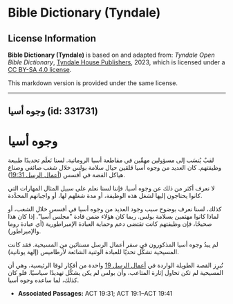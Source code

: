 # Bible Dictionary (Tyndale)

## License Information

**Bible Dictionary (Tyndale)** is based on and adapted from: _Tyndale Open Bible Dictionary_, [Tyndale House Publishers](https://tyndaleopenresources.com/), 2023, which is licensed under a [CC BY-SA 4.0 license](https://creativecommons.org/licenses/by-sa/4.0/legalcode.en).

This markdown version is provided under the same license.



--------------------------------

## وجوه أسيا (id: 331731)

وجوه أسيا
=========

لقبٌ يُنسَب إلى مسؤولين مهمِّين في مقاطعة أسيا الرومانية. لسنا نَعلَم تحديدًا طبيعة وظيفتهم. كان العديد من وجوه أسيا قلقين حيال سلامة بولس خلال شغب صائغي وصناع هياكل الفضة في أفسس ([أعمال الرسل 19:31](https://ref.ly/Acts19:31)).

لا نعرف أكثر من ذلك عن وجوه أسيا. فإننا لسنا نعلم على سبيل المثال المهارات التي كانوا يحتاجون إليها لشغل هذه الوظيفة، أو مدة شغلهم لها، أو واجباتهم المحدَّدة.

كذلك، لسنا نعرف بوضوح سبب وجود العديد من وجوه أسيا في أفسس خلال الشغب، أو لماذا كانوا مهتمين بسلامة بولس. ربما كان هؤلاء ضمن قادة "مجلس آسيا". إذا كان هذا صحيحًا، فإن وظيفتهم كانت تقتضي دعم وحماية العبادة الإمبراطورية (أي عبادة روما والإمبراطور).

لم يبدُ وجوه أسيا المذكورون في سفر أعمال الرسل مستائين من المسيحية. فقد كانت المسيحية تشكِّل تحديًا للعبادة الوثنية الشائعة لأرطاميس (إلهة يونانية).

تُبرِز القصة الطويلة الواردة في [أعمال الرسل 19](https://ref.ly/Acts19:1-Acts19:41) واحدة من أفكار لوقا الرئيسية، وهي أن المسيحية لم تكن تحاول إثارة المتاعب، وأن بولس لم يكن يشكِّل تهديدًا سياسيًا. فلو كان كذلك، لما ساعده وجوه أسيا.

* **Associated Passages:** ACT 19:31; ACT 19:1–ACT 19:41

